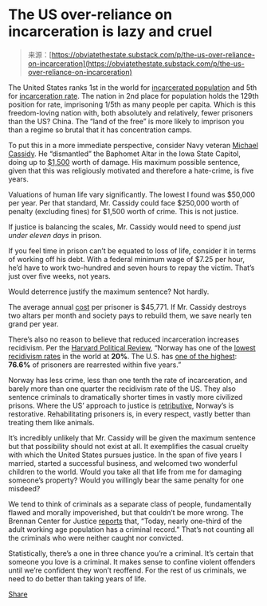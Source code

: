 <!--yml
category: 未分类
date: 2024-05-27 14:53:09
-->

# The US over-reliance on incarceration is lazy and cruel

> 来源：[https://obviatethestate.substack.com/p/the-us-over-reliance-on-incarceration](https://obviatethestate.substack.com/p/the-us-over-reliance-on-incarceration)

The United States ranks 1st in the world for [incarcerated population](https://www.prisonstudies.org/highest-to-lowest/prison-population-total?field_region_taxonomy_tid=All) and 5th for [incarceration rate](https://www.prisonstudies.org/highest-to-lowest/prison_population_rate?field_region_taxonomy_tid=All). The nation in 2nd place for population holds the 129th position for rate, imprisoning 1/5th as many people per capita. Which is this freedom-loving nation with, both absolutely and relatively, fewer prisoners than the US? China. The “land of the free” is more likely to imprison you than a regime so brutal that it has concentration camps.

To put this in a more immediate perspective, consider Navy veteran [Michael Cassidy](https://reason.com/2024/02/12/brickbat-sympathy-for-the-devil/). He “dismantled” the Baphomet Altar in the Iowa State Capitol, doing up to [$1,500](https://www.polkcountyiowa.gov/county-attorney/news/mississippi-man-charged-with-third-degree-criminal-mischief-in-violation-of-individual-rights/) worth of damage. His maximum possible sentence, given that this was religiously motivated and therefore a hate-crime, is five years.

Valuations of human life vary significantly. The lowest I found was $50,000 per year. Per that standard, Mr. Cassidy could face $250,000 worth of penalty (excluding fines) for $1,500 worth of crime. This is not justice.

If justice is balancing the scales, Mr. Cassidy would need to spend *just under eleven days* in prison.

If you feel time in prison can’t be equated to loss of life, consider it in terms of working off his debt. With a federal minimum wage of $7.25 per hour, he’d have to work two-hundred and seven hours to repay the victim. That’s just over five weeks, not years.

Would deterrence justify the maximum sentence? Not hardly.

The average annual [cost](https://usafacts.org/articles/how-much-do-states-spend-on-prisons/) per prisoner is $45,771\. If Mr. Cassidy destroys two altars per month and society pays to rebuild them, we save nearly ten grand per year.

There’s also no reason to believe that reduced incarceration increases recidivism. Per the [Harvard Political Review](https://harvardpolitics.com/recidivism-american-progress/), “Norway has one of the [lowest recidivism rates](https://www.usnews.com/news/best-states/articles/2019-02-22/inspired-by-norways-approach-north-dakota-reforms-its-prisons) in the world at **20%**. The U.S. has [one of the highest](http://www.nij.gov/topics/corrections/recidivism/Pages/welcome.aspx): **76.6%** of prisoners are rearrested within five years.”

Norway has less crime, less than one tenth the rate of incarceration, and barely more than one quarter the recidivism rate of the US. They also sentence criminals to dramatically shorter times in vastly more civilized prisons. Where the US’ approach to justice is [retributive](https://open.substack.com/pub/obviatethestate/p/retributivism-is-a-failed-philosophy?r=2m6i0s&utm_campaign=post&utm_medium=web&showWelcomeOnShare=true), Norway’s is restorative. Rehabilitating prisoners is, in every respect, vastly better than treating them like animals.

It’s incredibly unlikely that Mr. Cassidy will be given the maximum sentence but that possibility should not exist at all. It exemplifies the casual cruelty with which the United States pursues justice. In the span of five years I married, started a successful business, and welcomed two wonderful children to the world. Would you take all that life from me for damaging someone’s property? Would you willingly bear the same penalty for one misdeed?

We tend to think of criminals as a separate class of people, fundamentally flawed and morally impoverished, but that couldn’t be more wrong. The Brennan Center for Justice [reports](https://www.brennancenter.org/our-work/analysis-opinion/just-facts-many-americans-have-criminal-records-college-diplomas) that, “Today, nearly one-third of the adult working age population has a criminal record.” That’s not counting all the criminals who were neither caught nor convicted.

Statistically, there’s a one in three chance you’re a criminal. It’s certain that someone you love is a criminal. It makes sense to confine violent offenders until we’re confident they won’t reoffend. For the rest of us criminals, we need to do better than taking years of life.

[Share](https://obviatethestate.substack.com/p/the-us-over-reliance-on-incarceration?utm_source=substack&utm_medium=email&utm_content=share&action=share)